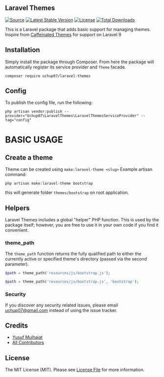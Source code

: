 ## Laravel Themes
[![Source](https://img.shields.io/packagist/v/uchup07/laravel-themes.svg?style=flat-square)](https://github.com/uchup07/laravel-themes)
[![Latest Stable Version](https://poser.pugx.org/uchup07/laravel-themes/v/stable?format=flat-square)](https://packagist.org/packages/uchup07/laravel-themes)
[![License](https://img.shields.io/badge/license-MIT-brightgreen.svg?style=flat-square)](https://tldrlegal.com/license/mit-license)
[![Total Downloads](https://img.shields.io/packagist/dt/uchup07/laravel-themes.svg?style=flat-square)](https://packagist.org/packages/uchup07/laravel-themes)

This is a Laravel package that adds basic support for managing themes. Inspire from [Caffeinated Themes](https://github.com/caffeinated/themes) for support on Laravel 9

## Installation
Simply install the package through Composer. From here the package will automatically register its service provider and `Theme` facade.

```
composer require uchup07/laravel-themes
```

## Config
To publish the config file, run the following:
```
php artisan vendor:publish --provider="Uchup07\LaravelThemes\LaravelThemesServiceProvider" --tag="config"
```

# BASIC USAGE
## Create a theme
Theme can be created using `make:laravel-theme <slug>` Example artisan command:
```
php artisan make:laravel-theme bootstrap
```

this will generate folder `themes/bootstrap` on root application.

## Helpers

Laravel Themes includes a global "helper" PHP function. This is used by the package itself; however, you are free to use it in your own code if you find it convenient.

### theme_path
The `theme_path` function returns the fully qualified path to either the currently active or specified theme's directory (passed via the second parameter).

```php
$path = theme_path('resources/js/bootstrap.js');

$path = theme_path('resources/js/bootstrap.js', 'bootstrap');
```

### Security

If you discover any security related issues, please email uchup07@gmail.com instead of using the issue tracker.

## Credits

-   [Yusuf Mulhajat](https://github.com/uchup07)
-   [All Contributors](../../contributors)

## License
The MIT License (MIT). Please see [License File](LICENSE.md) for more information.